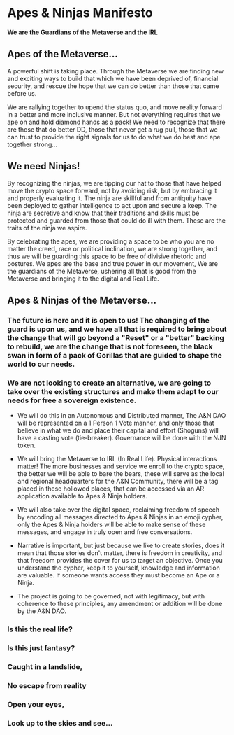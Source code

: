 # Apes & Ninjas Manifesto

**We are the Guardians of the Metaverse and the IRL**

## Apes of the Metaverse...

A powerful shift is taking place.  Through the Metaverse we are finding new and exciting ways to build that which we have been deprived of, financial security, and rescue the hope that we can do better than those that came before us.  

We are rallying together to upend the status quo, and move reality forward in a better and more inclusive manner.  But not everything requires that we ape on and hold diamond hands as a pack!  We need to recognize that there are those that do better DD, those that never get a rug pull, those that we can trust to provide the right signals for us to do what we do best and ape together strong... 

## We need Ninjas! 

By recognizing the ninjas, we are tipping our hat to those that have helped move the crypto space forward, not by avoiding risk, but by embracing it and properly evaluating it.  The ninja are skillful and from antiquity have been deployed to gather intelligence to act upon and secure a keep. The ninja are secretive and know that their traditions and skills must be protected and guarded from those that could do ill with them.  These are the traits of the ninja we aspire.

By celebrating the apes, we are providing a space to be who you are no matter the creed, race or political inclination, we are strong together, and thus we will be guarding this space to be free of divisive rhetoric and postures.  We apes are the base and true power in our movement, We are the guardians of the Metaverse, ushering all that is good from the Metaverse and bringing it to the digital and Real Life. 

## Apes & Ninjas of the Metaverse...

 ### The future is here and it is open to us!  The changing of the guard is upon us, and we have all that is required to bring about the change that will go beyond a "Reset" or a "better" backing to rebuild, we are the change that is not foreseen, the black swan in form of a pack of Gorillas that are guided to shape the world to our needs. 
### We are not looking to create an alternative, we are going to take over the existing structures and make them adapt to our needs for free a sovereign existence.

* We will do this in an Autonomous and Distributed manner, The A&N DAO will be represented on a 1 Person 1 Vote manner, and only those that believe in what we do and place their capital and effort (Shoguns) will have a casting vote (tie-breaker).  Governance will be done with the NJN token.

* We will bring the Metaverse to IRL (In Real Life).  Physical interactions matter! The more businesses and service we enroll to the crypto space, the better we will be able to bare the bears, these will serve as the local and regional headquarters for the A&N Community, there will be a tag placed in these hollowed places, that can be accessed via an AR application available to Apes & Ninja holders.

* We will also take over the digital space, reclaiming freedom of speech by encoding all messages directed to Apes & Ninjas in an emoji cypher, only the Apes & Ninja holders will be able to make sense of these messages, and engage in truly open and free conversations.


* Narrative is important, but just because we like to create stories, does it mean that those stories don't matter, there is freedom in creativity, and that freedom provides the cover for us to target an objective.  Once you understand the cypher, keep it to yourself, knowledge and information are valuable. If someone wants access they must become an Ape or a Ninja.

* The project is going to be governed, not with legitimacy, but with coherence to these principles, any amendment or addition will be done by the A&N DAO.

### Is this the real life? 
### Is this just fantasy?
### Caught in a landslide,
### No escape from reality
### Open your eyes,
### Look up to the skies and see...